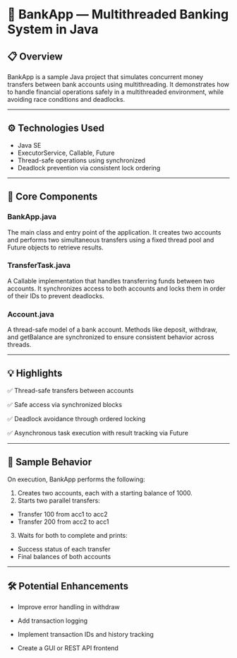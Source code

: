 # 🏦 BankApp — Multithreaded Banking System in Java
## 📋 Overview
BankApp is a sample Java project that simulates concurrent money transfers between bank accounts using multithreading. It demonstrates how to handle financial operations safely in a multithreaded environment, while avoiding race conditions and deadlocks.

---

## ⚙️ Technologies Used
- Java SE
 - ExecutorService, Callable, Future
 - Thread-safe operations using synchronized
 - Deadlock prevention via consistent lock ordering
---

## 🧠 Core Components
### BankApp.java
The main class and entry point of the application.
It creates two accounts and performs two simultaneous transfers using a fixed thread pool and Future objects to retrieve results.

### TransferTask.java
A Callable<Boolean> implementation that handles transferring funds between two accounts.
It synchronizes access to both accounts and locks them in order of their IDs to prevent deadlocks.

### Account.java
A thread-safe model of a bank account.
Methods like deposit, withdraw, and getBalance are synchronized to ensure consistent behavior across threads.

---
## 💡 Highlights
✅ Thread-safe transfers between accounts

✅ Safe access via synchronized blocks

✅ Deadlock avoidance through ordered locking

✅ Asynchronous task execution with result tracking via Future

---
## 🧪 Sample Behavior
On execution, BankApp performs the following:

1. Creates two accounts, each with a starting balance of 1000.
2. Starts two parallel transfers:
- Transfer 100 from acc1 to acc2 
- Transfer 200 from acc2 to acc1 
3. Waits for both to complete and prints: 
- Success status of each transfer
- Final balances of both accounts
---
## 🛠 Potential Enhancements
- Improve error handling in withdraw

- Add transaction logging

- Implement transaction IDs and history tracking

- Create a GUI or REST API frontend
